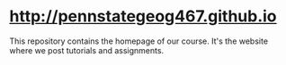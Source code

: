 # http://pennstategeog467.github.io

This repository contains the homepage of our course. It's the website where we post tutorials and assignments.
